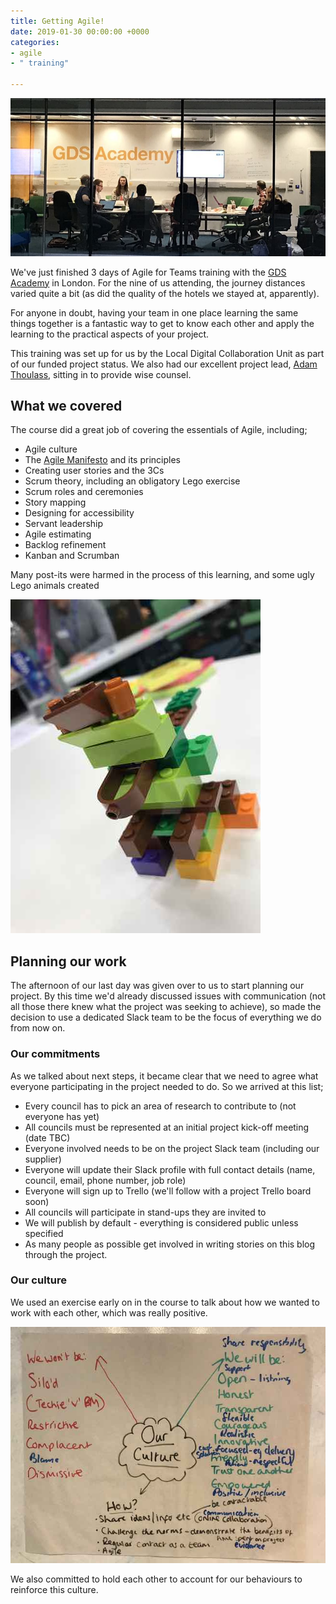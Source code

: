 ```yaml
---
title: Getting Agile!
date: 2019-01-30 00:00:00 +0000
categories:
- agile
- " training"

---
```

![](/uploads/Academygroup.jpg)

We've just finished 3 days of Agile for Teams training with the [GDS Academy]() in London. For the nine of us attending, the journey distances varied quite a bit (as did the quality of the hotels we stayed at, apparently).

For anyone in doubt, having your team in one place learning the same things together is a fantastic way to get to know each other and apply the learning to the practical aspects of your project.

This training was set up for us by the Local Digital Collaboration Unit as part of our funded project status. We also had our excellent project lead, [Adam Thoulass](https://twitter.com/AdamThoulass), sitting in to provide wise counsel.

## What we covered

The course did a great job of covering the essentials of Agile, including;

* Agile culture
* The [Agile Manifesto](https://agilemanifesto.org) and its principles
* Creating user stories and the 3Cs
* Scrum theory, including an obligatory Lego exercise
* Scrum roles and ceremonies
* Story mapping
* Designing for accessibility
* Servant leadership
* Agile estimating
* Backlog refinement
* Kanban and Scrumban

Many post-its were harmed in the process of this learning, and some ugly Lego animals created

![](/uploads/lego_animal.jpg)

## Planning our work

The afternoon of our last day was given over to us to start planning our project. By this time we'd already discussed issues with communication (not all those there knew what the project was seeking to achieve), so made the decision to use a dedicated Slack team to be the focus of everything we do from now on.

### Our commitments

As we talked about next steps, it became clear that we need to agree what everyone participating in the project needed to do. So we arrived at this list;

* Every council has to pick an area of research to contribute to (not everyone has yet)
* All councils must be represented at an initial project kick-off meeting (date TBC)
* Everyone involved needs to be on the project Slack team (including our supplier)
* Everyone will update their Slack profile with full contact details (name, council, email, phone number, job role)
* Everyone will sign up to Trello (we'll follow with a project Trello board soon)
* All councils will participate in stand-ups they are invited to
* We will publish by default - everything is considered public unless specified
* As many people as possible get involved in writing stories on this blog through the project.

### Our culture

We used an exercise early on in the course to talk about how we wanted to work with each other, which was really positive. 

![](/uploads/culture.jpg)

We also committed to hold each other to account for our behaviours to reinforce this culture.